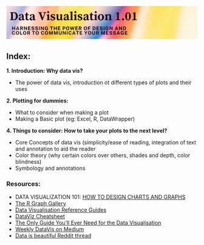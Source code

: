 ![](https://github.com/Ale-cianfa/Legacy-Project/blob/main/img/main_header.png)

## Index: 
**1. Introduction: Why data vis?**
  - The power of data vis, introduction ot different types of plots and their uses 
 
**2. Plotting for dummies:**
  - What to consider when making a plot 
  - Making a Basic plot (eg: Excel, R, DataWrapper)  
  
**4. Things to consider: How to take your plots to the next level?**
  - Core Concepts of data vis (simplicity/ease of reading, integration of text and annotation to aid the reader
  - Color theory (why certain colors over others, shades and depth, color blindness) 
  - Symbology and annotations 
### Resources: 
- DATA VISUALIZATION 101: [HOW TO DESIGN CHARTS AND GRAPHS](https://cdn2.hubspot.net/hub/53/file-863940581-pdf/Data_Visualization_101_How_to_Design_Charts_and_Graphs.pdf)
- [The R Graph Gallery](https://r-graph-gallery.com)
- [Data Visualisation Reference Guides](https://coolinfographics.com/dataviz-guides)
- [DataViz Cheatsheet](https://policyviz.com/2018/08/07/dataviz-cheatsheet/)
- [The Only Guide You’ll Ever Need for the Data Visualisation](https://medium.com/analytics-vidhya/the-only-guide-youll-ever-need-for-the-data-visualisation-2b88f79f6d4e) 
- [Weekly DataVis on Medium](https://medium.com/data-visualization-weekly) 
- [Data is beautiful Reddit thread](https://www.reddit.com/r/dataisbeautiful/)

